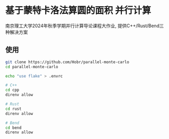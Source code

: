 # 基于蒙特卡洛法算圆的面积 并行计算

南京理工大学2024年秋季学期并行计算导论课程大作业, 提供C++/Rust/Bend三种解决方案

## 使用

```bash
git clone https://github.com/Hobr/parallel-monte-carlo
cd parallel-monte-carlo

echo "use flake" > .envrc

# C++
cd cpp
direnv allow

# Rust
cd rust
direnv allow

# Bend
cd bend
direnv allow
```
